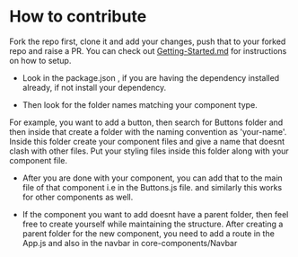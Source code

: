 
# How to contribute

Fork the repo first, clone it and add your changes, push that to your forked repo and raise a PR.
You can check out [Getting-Started.md](https://github.com/iamsmruti/the-best-gathering/blob/main/Getting-Started.md) for instructions on how to setup.


- Look in the package.json , if you are having the dependency installed already, if not install your dependency.

- Then look for the folder names matching your component type. 

For example, you want to add a button, then search for Buttons folder and then inside that create a folder with the naming convention as 'your-name'. Inside this folder create your component files and give a name that doesnt clash with other files.
Put your styling files inside this folder along with your component file.

- After you are done with your component, you can add that to the main file of that component i.e in the Buttons.js file. and similarly this works for other components as well.

- If the component you want to add doesnt have a parent folder, then feel free to create yourself while maintaining the structure. After creating a parent folder for the new component, you need to add a route in the App.js and also in the navbar in core-components/Navbar

